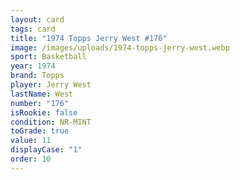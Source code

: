 ```yaml
---
layout: card
tags: card
title: "1974 Topps Jerry West #176"
image: /images/uploads/1974-topps-jerry-west.webp
sport: Basketball
year: 1974
brand: Topps
player: Jerry West
lastName: West
number: "176"
isRookie: false
condition: NR-MINT
toGrade: true
value: 11
displayCase: "1"
order: 10
---
```

